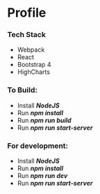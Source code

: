 # Profile
### Tech Stack
- Webpack
- React
- Bootstrap 4
- HighCharts

### To Build:
- Install _**NodeJS**_
- Run _**npm install**_
- Run _**npm run build**_
- Run _**npm run start-server**_

### For development:
- Install _**NodeJS**_
- Run _**npm install**_
- Run _**npm run dev**_
- Run _**npm run start-server**_
